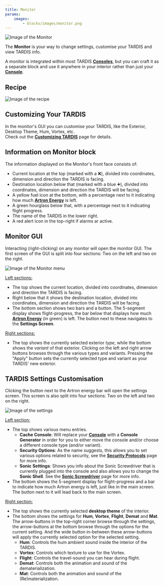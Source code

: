 ```yaml
---
title: Monitor
params:
    images:
        - blocks/images/monitor.png
---
```


![Image of the Monitor](./images/monitor.png)

The **Monitor** is your way to change settings, customise your TARDIS and view TARDIS info.

A monitor is integrated within most TARDIS [**Consoles**](./console), but you can craft it as a separate block and use it anywhere in your interior rather than just your [**Console**](./console).

## Recipe
![Image of the recipe](./images/monitor/recipe.png)

## Customizing Your TARDIS
In the monitor's GUI you can customise your TARDIS, like the Exterior, Desktop Theme, Hum, Vortex, etc.
<br>Check out the [**Customizing TARDIS**](../mechanics/tardis/customizing) page for details.

## Information on Monitor block
The information displayed on the Monitor's front face consists of:
- Current location at the top (marked with a ❌), divided into coordinates, dimension and direction the TARDIS is facing.
- Destination location below that (marked with a blue ➕), divided into coordinates, dimension and direction the TARDIS will be facing.
- A yellow fuel icon at the bottom, with a percentage next to it indicating how much [**Artron Energy**](../mechanics/artron) is left.
- A green hourglass below that, with a percentage next to it indicating flight progress.
- The name of the TARDIS in the lower right.
- A red alert icon in the top-right if alarms ar active.

## Monitor GUI
Interacting (right-clicking) on any monitor will open the monitor GUI.
The first screen of the GUI is split into four sections: Two on the left and two on the right.

![Image of the Monitor menu](./images/monitor/screen.png)

<ins>Left sections:</ins>
- The top shows the current location, divided into coordinates, dimension and direction the TARDIS is facing.
- Right below that it shows the destination location, divided into coordinates, dimension and direction the TARDIS will be facing.
- The bottom section shows two bars and a button. The 5-segment display shows flight-progress, the bar below that displays how much [**Artron Energy**](../mechanics/artron) (in green) is left. The button next to these navigates to the **Settings Screen**.

<ins>Right sections:</ins>
- The top shows the currently selected exterior *type*, while the bottom shows the *variant* of that exterior. Clicking on the left and right arrow buttons browses through the various types and variants. Pressing the "Apply" button sets the currently selected type and variant as your TARDIS' new exterior.

## TARDIS Settings Customisation
Clicking the button next to the Artron energy bar will open the settings screen.
This screen is also split into four sections: Two on the left and two on the right.

![Image of the settings](./images/monitor/settings.png)

<ins>Left section:</ins>
- The top shows various menu entries.
  - **Cache Console**: Will replace your [**Console**](./console) with a **Console Generator** in order for you to either move the console and/or choose a different console type (and/or variant).
  - **Security Options**: As the name suggests, this allows you to set various options related to security, see the [**Security Protocols**](../mechanics/tardis/security) page for more info.
  - **Sonic Settings**: Shows you info about the Sonic Screwdriver that is currently plugged into the console and also allows you to change the **Sonic Shell**. See the [**Sonic Screwdriver**](../items/sonic) page for more info.
- The bottom shows the 5-segment display for flight-progress and a bar to indicate how much Artron energy is left, just like in the main screen.<br>The button next to it will lead back to the main screen.

<ins>Right section:</ins>
- The top shows the currently selected **desktop theme** of the interior.
- The bottom shows the settings for **Hum**, **Vortex**, **Flight**, **Demat** and **Mat**.<br>The arrow-buttons in the top-right corner browse through the settings, the arrow-buttons at the bottom browse through the options for the current setting. And the wide button in-between these arrow-buttons will apply the currently selected option for the selected setting.
  - **Hum**: Controls the hum ambient sound inside the interior of the TARDIS.
  - **Vortex**: Controls which texture to use for the Vortex.
  - **Flight**: Controls the travel-sound you can hear during flight.
  - **Demat**: Controls both the animation and sound of the dematerialization.
  - **Mat**: Controls both the animation and sound of the (Re)materialization.
